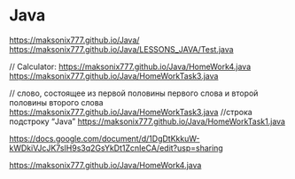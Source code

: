# Java

https://maksonix777.github.io/Java/
https://maksonix777.github.io/Java/LESSONS_JAVA/Test.java

// Calculator:
https://maksonix777.github.io/Java/HomeWork4.java
https://maksonix777.github.io/Java/HomeWorkTask3.java

// слово, состоящее из первой половины первого слова и второй половины второго слова
https://maksonix777.github.io/Java/HomeWorkTask3.java
//строка подстроку “Java” 
https://maksonix777.github.io/Java/HomeWorkTask1.java


https://docs.google.com/document/d/1DgDtKkkuW-kWDkiVJcJK7sIH9s3q2GsYkDt1ZcnIeCA/edit?usp=sharing


https://maksonix777.github.io/Java/HomeWork4.java
